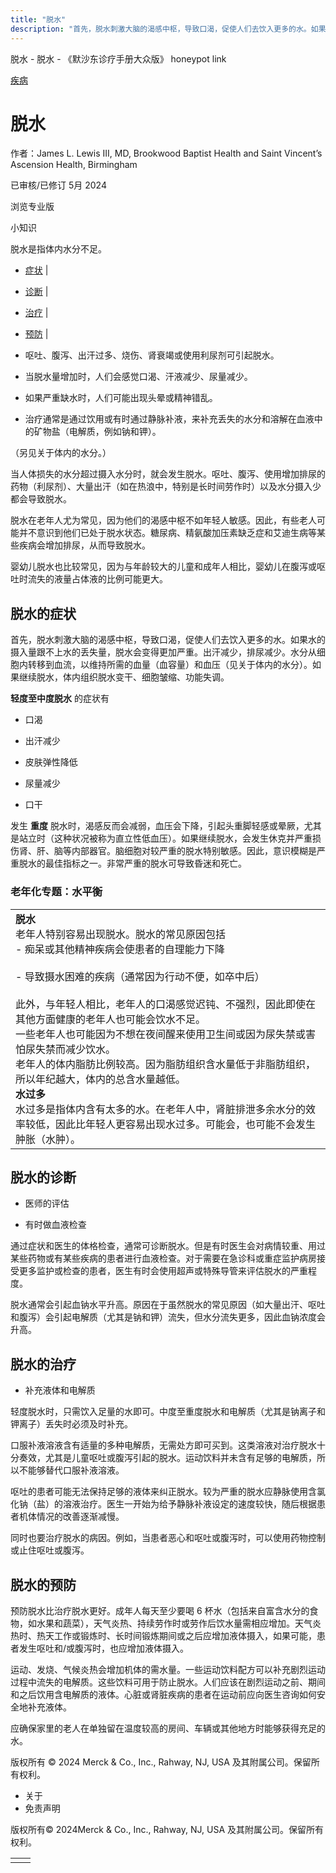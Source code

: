 ```yaml
---
title: "脱水"
description: "首先，脱水刺激大脑的渴感中枢，导致口渴，促使人们去饮入更多的水。如果水的摄入量跟不上水的丢失量，脱水会变得更加严重。出汗减少，排尿减少。水分从细胞内转移到血流，以维持所需的血量（血容量）和血压（见关于体内的水分）。如果继续脱水，体内组织脱水变干、细胞皱缩、功能失调。"
---
```


﻿脱水 \- 脱水 \- 《默沙东诊疗手册大众版》 honeypot link



[疾病](https://www.merckmanuals.com/home/resourcespages/healthyliving_rel2.3)

# 脱水

作者：James L. Lewis III, MD, Brookwood Baptist Health and Saint Vincent’s Ascension
Health, Birmingham

已审核/已修订 5月 2024

浏览专业版

小知识

脱水是指体内水分不足。

- [症状](#症状_v770569_zh) \|
- [诊断](#诊断_v13948792_zh) \|
- [治疗](#治疗_v770590_zh) \|
- [预防](#预防_v770585_zh) \|

- 呕吐、腹泻、出汗过多、烧伤、肾衰竭或使用利尿剂可引起脱水。

- 当脱水量增加时，人们会感觉口渴、汗液减少、尿量减少。

- 如果严重缺水时，人们可能出现头晕或精神错乱。

- 治疗通常是通过饮用或有时通过静脉补液，来补充丢失的水分和溶解在血液中的矿物盐（电解质，例如钠和钾）。


（另见关于体内的水分。）

当人体损失的水分超过摄入水分时，就会发生脱水。呕吐、腹泻、使用增加排尿的药物（利尿剂）、大量出汗（如在热浪中，特别是长时间劳作时）以及水分摄入少都会导致脱水。

脱水在老年人尤为常见，因为他们的渴感中枢不如年轻人敏感。因此，有些老人可能并不意识到他们已处于脱水状态。糖尿病、精氨酸加压素缺乏症和艾迪生病等某些疾病会增加排尿，从而导致脱水。

婴幼儿脱水也比较常见，因为与年龄较大的儿童和成年人相比，婴幼儿在腹泻或呕吐时流失的液量占体液的比例可能更大。

## 脱水的症状

首先，脱水刺激大脑的渴感中枢，导致口渴，促使人们去饮入更多的水。如果水的摄入量跟不上水的丢失量，脱水会变得更加严重。出汗减少，排尿减少。水分从细胞内转移到血流，以维持所需的血量（血容量）和血压（见关于体内的水分）。如果继续脱水，体内组织脱水变干、细胞皱缩、功能失调。

**轻度至中度脱水** 的症状有

- 口渴

- 出汗减少

- 皮肤弹性降低

- 尿量减少

- 口干


发生 **重度** 脱水时，渴感反而会减弱，血压会下降，引起头重脚轻感或晕厥，尤其是站立时（这种状况被称为直立性低血压）。如果继续脱水，会发生休克并严重损伤肾、肝、脑等内部器官。脑细胞对较严重的脱水特别敏感。因此，意识模糊是严重脱水的最佳指标之一。非常严重的脱水可导致昏迷和死亡。

### 老年化专题：水平衡

|     |
| --- |
| **脱水**<br>老年人特别容易出现脱水。脱水的常见原因包括 <br>- 痴呆或其他精神疾病会使患者的自理能力下降<br>  <br>- 导致摄水困难的疾病（通常因为行动不便，如卒中后）<br>  <br>此外，与年轻人相比，老年人的口渴感觉迟钝、不强烈，因此即使在其他方面健康的老年人也可能会饮水不足。<br>一些老年人也可能因为不想在夜间醒来使用卫生间或因为尿失禁或害怕尿失禁而减少饮水。<br>老年人的体内脂肪比例较高。因为脂肪组织含水量低于非脂肪组织，所以年纪越大，体内的总含水量越低。<br>**水过多**<br>水过多是指体内含有太多的水。在老年人中，肾脏排泄多余水分的效率较低，因此比年轻人更容易出现水过多。可能会，也可能不会发生肿胀（水肿）。 |

## 脱水的诊断

- 医师的评估

- 有时做血液检查


通过症状和医生的体格检查，通常可诊断脱水。但是有时医生会对病情较重、用过某些药物或有某些疾病的患者进行血液检查。对于需要在急诊科或重症监护病房接受更多监护或检查的患者，医生有时会使用超声或特殊导管来评估脱水的严重程度。

脱水通常会引起血钠水平升高。原因在于虽然脱水的常见原因（如大量出汗、呕吐和腹泻）会引起电解质（尤其是钠和钾）流失，但水分流失更多，因此血钠浓度会升高。

## 脱水的治疗

- 补充液体和电解质


轻度脱水时，只需饮入足量的水即可。中度至重度脱水和电解质（尤其是钠离子和钾离子）丢失时必须及时补充。

口服补液溶液含有适量的多种电解质，无需处方即可买到。这类溶液对治疗脱水十分奏效，尤其是儿童呕吐或腹泻引起的脱水。运动饮料并未含有足够的电解质，所以不能够替代口服补液溶液。

呕吐的患者可能无法保持足够的液体来纠正脱水。较为严重的脱水应静脉使用含氯化钠（盐）的溶液治疗。医生一开始为给予静脉补液设定的速度较快，随后根据患者机体情况的改善逐渐减慢。

同时也要治疗脱水的病因。例如，当患者恶心和呕吐或腹泻时，可以使用药物控制或止住呕吐或腹泻。

## 脱水的预防

预防脱水比治疗脱水更好。成年人每天至少要喝 6 杯水（包括来自富含水分的食物，如水果和蔬菜），天气炎热、持续劳作时或劳作后饮水量需相应增加。天气炎热时、热天工作或锻炼时、长时间锻炼期间或之后应增加液体摄入，如果可能，患者发生呕吐和/或腹泻时，也应增加液体摄入。

运动、发烧、气候炎热会增加机体的需水量。一些运动饮料配方可以补充剧烈运动过程中流失的电解质。这些饮料可用于防止脱水。人们应该在剧烈运动之前、期间和之后饮用含电解质的液体。心脏或肾脏疾病的患者在运动前应向医生咨询如何安全地补充液体。

应确保家里的老人在单独留在温度较高的房间、车辆或其他地方时能够获得充足的水。



版权所有 © 2024
Merck & Co., Inc., Rahway, NJ, USA 及其附属公司。保留所有权利。

- 关于
- 免责声明

版权所有© 2024Merck & Co., Inc., Rahway, NJ, USA 及其附属公司。保留所有权利。

|     |     |
| --- | --- |
|  |  |